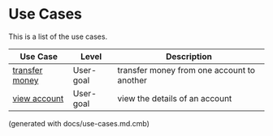 # Use Cases

This is a list of the use cases.

| Use Case | Level | Description |
|---|---|---|
| [transfer money](mybank/digital-banking/internet-banking-system/transfer-money.md) | User-goal | transfer money from one account to another |
| [view account](mybank/digital-banking/internet-banking-system/view-account.md) | User-goal | view the details of an account |


(generated with docs/use-cases.md.cmb)
